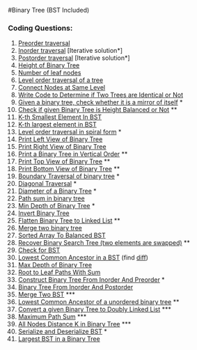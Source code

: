 #Binary Tree (BST Included)

### Coding Questions:

1. [Preorder traversal](https://practice.geeksforgeeks.org/problems/preorder-traversal/1)
2. [Inorder traversal](https://practice.geeksforgeeks.org/problems/inorder-traversal/1) [Iterative solution*]
3. [Postorder traversal](https://practice.geeksforgeeks.org/problems/postorder-traversal/1) [Iterative solution*]
4. [Height of Binary Tree](https://practice.geeksforgeeks.org/problems/height-of-binary-tree/1)
5. [Number of leaf nodes](https://practice.geeksforgeeks.org/problems/count-leaves-in-binary-tree/1)
6. [Level order traversal of a tree](https://practice.geeksforgeeks.org/problems/level-order-traversal/1)
7. [Connect Nodes at Same Level](https://practice.geeksforgeeks.org/problems/connect-nodes-at-same-level/1)
8. [Write Code to Determine if Two Trees are Identical or Not](https://practice.geeksforgeeks.org/problems/determine-if-two-trees-are-identical/1)
9. [Given a binary tree, check whether it is a mirror of itself](https://practice.geeksforgeeks.org/problems/symmetric-tree/1) *
10. [Check if given Binary Tree is Height Balanced or Not](https://practice.geeksforgeeks.org/problems/check-for-balanced-tree/1) **
11. [K-th Smallest Element In BST](https://practice.geeksforgeeks.org/problems/find-k-th-smallest-element-in-bst/1)
12. [K-th largest element in BST](https://practice.geeksforgeeks.org/problems/kth-largest-element-in-bst/1)
13. [Level order traversal in spiral form](https://practice.geeksforgeeks.org/problems/level-order-traversal-in-spiral-form/1) *
14. [Print Left View of Binary Tree](https://practice.geeksforgeeks.org/problems/left-view-of-binary-tree/1)
15. [Print Right View of Binary Tree](https://practice.geeksforgeeks.org/problems/right-view-of-binary-tree/1)
16. [Print a Binary Tree in Vertical Order](https://practice.geeksforgeeks.org/problems/print-a-binary-tree-in-vertical-order/1) **
17. [Print Top View of Binary Tree](https://practice.geeksforgeeks.org/problems/top-view-of-binary-tree/1) **
18. [Print Bottom View of Binary Tree](https://practice.geeksforgeeks.org/problems/bottom-view-of-binary-tree/1) **
19. [Boundary Traversal of binary tree](https://practice.geeksforgeeks.org/problems/boundary-traversal-of-binary-tree/1#) *
20. [Diagonal Traversal](https://practice.geeksforgeeks.org/problems/diagonal-traversal-of-binary-tree/1) *
21. [Diameter of a Binary Tree](https://practice.geeksforgeeks.org/problems/diameter-of-binary-tree/1) *
22. [Path sum in binary tree](https://practice.geeksforgeeks.org/problems/root-to-leaf-path-sum/1)
23. [Min Depth of Binary Tree](https://practice.geeksforgeeks.org/problems/minimum-depth-of-a-binary-tree/1) *
24. [Invert Binary Tree](https://leetcode.com/problems/invert-binary-tree/)
25. [Flatten Binary Tree to Linked List](https://leetcode.com/problems/flatten-binary-tree-to-linked-list/) **
26. [Merge two binary tree](https://leetcode.com/problems/merge-two-binary-trees/)
27. [Sorted Array To Balanced BST](https://leetcode.com/problems/convert-sorted-array-to-binary-search-tree/)
28. [Recover Binary Search Tree (two elements are swapped)](https://practice.geeksforgeeks.org/problems/fixed-two-nodes-of-a-bst/1) **
29. [Check for BST](https://practice.geeksforgeeks.org/problems/check-for-bst/1)
30. [Lowest Common Ancestor in a BST](https://practice.geeksforgeeks.org/problems/lowest-common-ancestor-in-a-bst/1) (find [diff](https://ide.geeksforgeeks.org/wJeUSuI8zX))
31. [Max Depth of Binary Tree](https://leetcode.com/problems/maximum-depth-of-binary-tree/)
32. [Root to Leaf Paths With Sum](https://leetcode.com/problems/path-sum-ii/) 
33. [Construct Binary Tree From Inorder And Preorder](https://leetcode.com/problems/construct-binary-tree-from-preorder-and-inorder-traversal/) *
34. [Binary Tree From Inorder And Postorder](https://leetcode.com/problems/construct-binary-tree-from-inorder-and-postorder-traversal/)
35. [Merge Two BST](https://practice.geeksforgeeks.org/problems/merge-two-bst-s/1) ***
36. [Lowest Common Ancestor of a unordered binary tree](https://leetcode.com/problems/lowest-common-ancestor-of-a-binary-tree/) **
37. [Convert a given Binary Tree to Doubly Linked List](https://practice.geeksforgeeks.org/problems/binary-tree-to-dll/1) ***
38. [Maximum Path Sum](https://leetcode.com/problems/binary-tree-maximum-path-sum/) ***
39. [All Nodes Distance K in Binary Tree](https://leetcode.com/problems/all-nodes-distance-k-in-binary-tree/) ***
40. [Serialize and Deserialize BST](https://leetcode.com/problems/serialize-and-deserialize-bst/) *
41. [Largest BST in a Binary Tree](https://practice.geeksforgeeks.org/problems/largest-bst/1)
